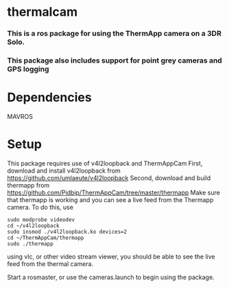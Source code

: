 # thermalcam

### This is a ros package for using the ThermApp camera on a 3DR Solo.
### This package also includes support for point grey cameras and GPS logging

# Dependencies
MAVROS

# Setup
This package requires use of v4l2loopback and ThermAppCam 
First, download and install v4l2loopback from https://github.com/umlaeute/v4l2loopback
Second, download and build thermapp from https://github.com/Pidbip/ThermAppCam/tree/master/thermapp
Make sure that thermapp is working and you can see a live feed from the Thermapp camera. To do this, use
```
sudo modprobe videodev
cd ~/v4l2loopback
sudo insmod ./v4l2loopback.ko devices=2
cd ~/ThermAppCam/thermapp
sudo ./thermapp
```
using vlc, or other video stream viewer, you should be able to see the live feed from the thermal camera.

Start a rosmaster, or use the cameras.launch to begin using the package.

